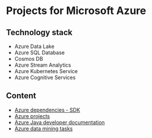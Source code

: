 # Projects for Microsoft Azure

## Technology stack
- Azure Data Lake
- Azure SQL Database
- Cosmos DB
- Azure Stream Analytics
- Azure Kubernetes Service
- Azure Cognitive Services
	
## Content
- [Azure dependencies - SDK](azure-dependencies-sdk/README.md)
- [Azure projects](azure-projects/README.md)
- [Azure Java developer documentation](azure-java-developer-documentation/README.md)
- [Azure data mining tasks](azure-data-mining-tasks/README.md)